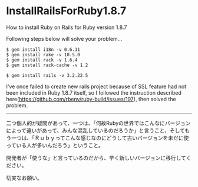 # InstallRailsForRuby1.8.7
How to install Ruby on Rails for Ruby version 1.8.7

Following steps below will solve your problem...  

````
$ gem install i18n -v 0.6.11
$ gem install rake -v 10.5.0
$ gem install rack -v 1.6.4
$ gem install rack-cache -v 1.2

$ gem install rails -v 3.2.22.5
````

I've once failed to create new rails project because of SSL feature had not been included in Ruby 1.8.7 itself, so I followed the instruction described here(https://github.com/rbenv/ruby-build/issues/197), then solved the problem.

-----

二つ個人的が疑問があって、一つは、「何故Rubyの世界ではこんなにバージョンによって違いがあって、みんな混乱しているのだろうか」と言うこと、そしてもう一つは、「Ｒｕｂｙってこんな感じなのにどうして古いバージョンを未だに使っている人が多いんだろう」ということ。  

開発者が「使うな」と言っているのだから、早く新しいバージョンに移行してください。  

切実なお願い。
